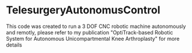 # TelesurgeryAutonomusControl
This code was created to run a 3 DOF CNC robotic machine autonomously and remotly, please refer to my publication "OptiTrack-based Robotic System for Autonomous Unicompartmental Knee Arthroplasty" for more details
